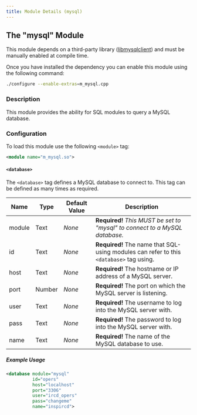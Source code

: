 ```yaml
---
title: Module Details (mysql)
---
```


## The "mysql" Module

<div class="alert alert-info" role="alert" markdown="1">

This module depends on a third-party library ([libmysqlclient](https://dev.mysql.com/downloads/connector/c/)) and must be manually enabled at compile time.

Once you have installed the dependency you can enable this module using the following command:

```sh
./configure --enable-extras=m_mysql.cpp
```

</div>

### Description

This module provides the ability for SQL modules to query a MySQL database.

### Configuration

To load this module use the following `<module>` tag:

```xml
<module name="m_mysql.so">
```

#### `<database>`

The `<database>` tag defines a MySQL database to connect to. This tag can be defined as many times as required.

Name   | Type   | Default Value | Description
------ | ------ | ------------- | -----------
module | Text   | *None*        | **Required!** *This MUST be set to "mysql" to connect to a MySQL database.*
id     | Text   | *None*        | **Required!** The name that SQL-using modules can refer to this `<database>` tag using.
host   | Text   | *None*        | **Required!** The hostname or IP address of a MySQL server.
port   | Number | *None*        | **Required!** The port on which the MySQL server is listening.
user   | Text   | *None*        | **Required!** The username to log into the MySQL server with.
pass   | Text   | *None*        | **Required!** The password to log into the MySQL server with.
name   | Text   | *None*        | **Required!** The name of the MySQL database to use.

##### Example Usage

```xml
<database module="mysql"
          id="opers"
          host="localhost"
          port="3306"
          user="ircd_opers"
          pass="changeme"
          name="inspircd">
```
